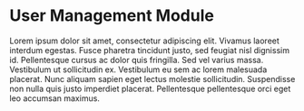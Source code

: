 # User Management Module

Lorem ipsum dolor sit amet, consectetur adipiscing elit. Vivamus laoreet interdum egestas. Fusce pharetra tincidunt justo, sed feugiat nisl dignissim id. Pellentesque cursus ac dolor quis fringilla. Sed vel varius massa. Vestibulum ut sollicitudin ex. Vestibulum eu sem ac lorem malesuada placerat. Nunc aliquam sapien eget lectus molestie sollicitudin. Suspendisse non nulla quis justo imperdiet placerat. Pellentesque pellentesque orci eget leo accumsan maximus.
